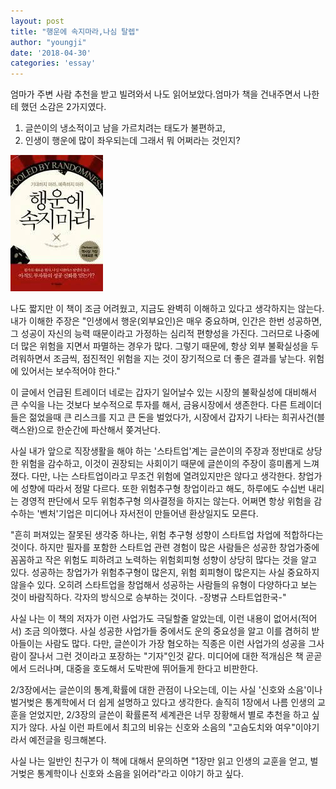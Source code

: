 ```yaml
---
layout: post
title: "행운에 속지마라,나심 탈렙"
author: "youngji"
date: '2018-04-30'
categories: 'essay'
---
```

엄마가 주변 사람 추천을 받고 빌려와서 나도 읽어보았다.엄마가 책을 건내주면서 나한테 했던 소감은 2가지였다.

1. 글쓴이의 냉소적이고 남을 가르치려는 태도가 불편하고,
2. 인생이 행운에 많이 좌우되는데 그래서 뭐 어쩌라는 것인지?

![jpg](../figure/행운에-속지마라-표지.jpg)

나도 짧지만 이 책이 조금 어려웠고, 지금도 완벽히 이해하고 있다고 생각하지는 않는다. 내가 이해한 주장은 "인생에서 행운(외부요인)은 매우 중요하며, 인간은 한번 성공하면, 그 성공이 자신의 능력 때문이라고 가정하는 심리적 편향성을 가진다. 그러므로 나중에 더 많은 위험을 지면서 파멸하는 경우가 많다. 그렇기 때문에, 항상 외부 불확실성을 두려워하면서 조금씩, 점진적인 위험을 지는 것이 장기적으로 더 좋은 결과를 낳는다. 위험에 있어서는 보수적어야 한다."

이 글에서 언급된 트레이더 네로는 갑자기 일어날수 있는 시장의 불확실성에 대비해서 큰 수익을 나는 것보다 보수적으로 투자를 해서, 금융시장에서 생존한다. 다른 트레이더들은 젊었을때 큰 리스크를 지고 큰 돈을 벌었다가, 시장에서 갑자기 나타는 희귀사건(블랙스완)으로 한순간에 파산해서 쫒겨난다.

사실 내가 앞으로 직장생활을 해야 하는 '스타트업'계는 글쓴이의 주장과 정반대로 상당한 위험을 감수하고, 이것이 권장되는 사회이기 때문에 글쓴이의 주장이 흥미롭게 느껴졌다. 다만, 나는 스타트업이라고 무조건 위험에 열려있지만은 않다고 생각한다. 창업가에 성향에 따라서 정말 다르다. 또한 위험추구형 창업이라고 해도, 하루에도 수십번 내리는 경영적 판단에서 모두 위험추구형 의사결정을 하지는 않는다. 어쩌면 항상 위험을 감수하는 '벤처'기업은 미디어나 자서전이 만들어낸 환상일지도 모른다.

"흔히 퍼져있는 잘못된 생각중 하나는, 위험 추구형 성향이 스타트업 차업에 적합하다는 것이다. 하지만 필자를 포함한 스타트업 관련 경험이 많은 사람들은 성공한 창업가중에 꼼꼼하고 작은 위험도 피하려고 노력하는 위험회피형 성향이 상당히 많다는 것을 알고 있다. 성공하는 창업가가 위험추구형이 많은지, 위험 회피형이 많은지는 사실 중요하지 않을수 있다. 오히려 스타트업을 창업해서 성공하는 사람들의 유형이 다양하다고 보는 것이 바람직하다. 각자의 방식으로 승부하는 것이다.
-장병규 스타트업한국-"

사실 나는 이 책의 저자가 이런 사업가도 극딜할줄 알았는데, 이런 내용이 없어서(적어서) 조금 의아했다. 사실 성공한 사업가들 중에서도 운의 중요성을 알고 이를 겸허히 받아들이는 사람도 많다. 다만, 글쓴이가 가장 혐오하는 직종은 이런 사업가의 성공을 그사람이 잘나서 그런 것이라고 포장하는 "기자"인것 같다. 미디어에 대한 적개심은 책 곧곧에서 드러나며, 대중을 호도해서 도박판에 뛰어들게 한다고 비판한다.

2/3장에서는 글쓴이의 통계,확률에 대한 관점이 나오는데, 이는 사실 '신호와 소음'이나 벌거벚은 통계학에서 더 쉽게 설명하고 있다고 생각한다. 솔직히 1장에서 나름 인생의 교훈을 얻었지만, 2/3장의 글쓴이 확률론적 세계관은 너무 장황해서 별로 추천을 하고 싶지가 않다. 사실 이런 파트에서 최고의 비유는 신호와 소음의 "고슴도치와 여우"이야기라서 예전글을 링크해본다.

사실 나는 일반인 친구가 이 책에 대해서 문의하면 "1장만 읽고 인생의 교훈을 얻고, 벌거벚은 통계학이나 신호와 소음을 읽어라"라고 이야기 하고 싶다.
